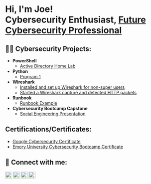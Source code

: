 <h1>Hi, I'm Joe! <br/>Cybersecurity Enthusiast, <a href="https://www.linkedin.com/in/josephmessam/">Future Cybersecurity Professional</a></h1>

<h2>👨‍💻 Cybersecurity Projects:</h2>

- <b>PowerShell</b>
  - [Active Directory Home Lab](https://github.com/CyberJ03/ActiveDirectoryLab)
- <b>Python</b>
  - [Program 1](https://github.com/CyberJ03/HelloWorld)
- <b>Wireshark</b>
  - [Installed and set up Wireshark for non-super users](https://github.com/CyberJ03/WiresharkActivity2)
  - [Started a Wireshark capture and detected HTTP packets](https://github.com/CyberJ03/WiresharkActivity1)
- <b>Runbook</b>
  - [Runbook Example](https://github.com/CyberJ03/Runbook)
- <b>Cybersecurity Bootcamp Capstone</b>
  - [Social Engineering Presentation](https://github.com/CyberJ03/CapstoneProject)

<h2>Certifications/Certificates:</h2>
 
  - [Google Cybersecurity Certificate](https://www.credly.com/badges/a53184ae-c7cb-4981-9c2e-33d80740545e/linked_in_profile)
  - [Emory University Cybersecurity Bootcamp Certificate](N/A)
  
<h2> 🤳 Connect with me:</h2>

[<img align="left" alt="JoshMadakor | YouTube" width="22px" src="https://cdn.jsdelivr.net/npm/simple-icons@v3/icons/youtube.svg" />][youtube]
[<img align="left" alt="JoshMadakor | Twitter" width="22px" src="https://cdn.jsdelivr.net/npm/simple-icons@v3/icons/twitter.svg" />][twitter]
[<img align="left" alt="JoshMadakor | LinkedIn" width="22px" src="https://cdn.jsdelivr.net/npm/simple-icons@v3/icons/linkedin.svg" />][linkedin]
[<img align="left" alt="JoshMadakor | Instagram" width="22px" src="https://cdn.jsdelivr.net/npm/simple-icons@v3/icons/instagram.svg" />][instagram]

[twitter]: https://
[youtube]: https://www.youtube.com/channel/UCktlfkdQP_0nbXSmLfF7udw
[instagram]: https://
[linkedin]: https://linkedin.com/in/josephmessam/
